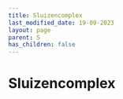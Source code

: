 ```yaml
---
title: Sluizencomplex
last_modified_date: 19-09-2023
layout: page
parent: S
has_children: false
---
```


Sluizencomplex
==============

